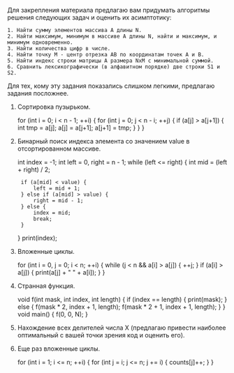 Для закрепления материала предлагаю вам придумать алгоритмы решения следующих задач и оценить их асимптотику:

	1. Найти сумму элементов массива A длины N.
	2. Найти максимум, минимум в массиве A длины N, найти и максимум, и минимум одновременно.
	3. Найти количества цифр в числе.
	4. Найти точку M - центр отрезка AB по координатам точек A и B.
	5. Найти индекс строки матрицы A размера NxM с минимальной суммой.
	6. Сравнить лексикографически (в алфавитном порядке) две строки S1 и S2.

Для тех, кому эту задания показались слишком легкими, предлагаю задания посложнее.

1. Сортировка пузырьком.

    for (int i = 0; i < n - 1; ++i) {
        for (int j = 0; j < n - i; ++j) {
            if (a[j] > a[j+1]) {
                int tmp = a[j];
                a[j] = a[j+1];
                a[j+1] = tmp;
            }
        }
    }
    
2. Бинарный поиск индекса элемента со значением value в отсортированном массиве.
    
    int index = -1;
    int left = 0, right = n - 1;
    while (left <= right) {
        int mid = (left + right) / 2;
        
        if (a[mid] < value) {
            left = mid + 1;
        } else if (a[mid] > value) {
            right = mid - 1;
        } else {
            index = mid;
            break;
        }
    }
    print(index);
    
3. Вложенные циклы.
    
    for (int i = 0, j = 0; i < n; ++i) {
        while (j < n && a[i] > a[j]) {
            ++j;
        }
        if (a[i] > a[j]) {
            print(a[j] + " " + a[i]);
        }
    }
        
4. Странная функция.

    void f(int mask, int index, int length) {
        if (index == length) {
            print(mask);
        } else {
            f(mask * 2, index + 1, length);
            f(mask * 2 + 1, index + 1, length);
        }
    }
    void main() {
        f(0, 0, N);
    }

5. Нахождение всех делителей числа X (предлагаю привести наиболее оптимальный с вашей точки зрения код и оценить его).

6. Еще раз вложенные циклы.

    for (int i = 1; i <= n; ++i) {
        for (int j = i; j <= n; j += i) {
            counts[j]++;
        }
    }
